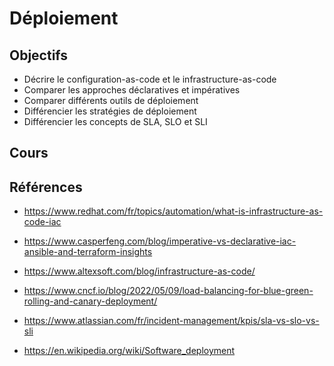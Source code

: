# Déploiement

## Objectifs

- Décrire le configuration-as-code et le infrastructure-as-code
- Comparer les approches déclaratives et impératives
- Comparer différents outils de déploiement
- Différencier les stratégies de déploiement
- Différencier les concepts de SLA, SLO et SLI

## Cours

<Reveate markdown-file="/lessons/deploy.md" />

## Références

- https://www.redhat.com/fr/topics/automation/what-is-infrastructure-as-code-iac
- https://www.casperfeng.com/blog/imperative-vs-declarative-iac-ansible-and-terraform-insights
- https://www.altexsoft.com/blog/infrastructure-as-code/
- https://www.cncf.io/blog/2022/05/09/load-balancing-for-blue-green-rolling-and-canary-deployment/
- https://www.atlassian.com/fr/incident-management/kpis/sla-vs-slo-vs-sli

- https://en.wikipedia.org/wiki/Software_deployment
